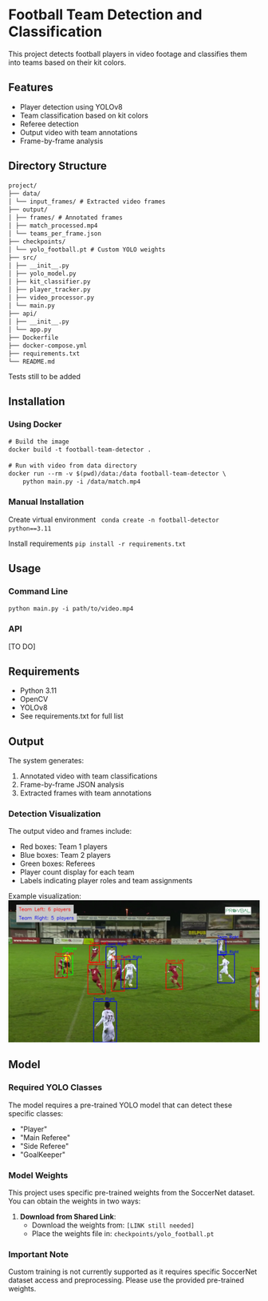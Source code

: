 # Football Team Detection and Classification

This project detects football players in video footage and classifies them into teams based on their kit colors.

## Features
- Player detection using YOLOv8
- Team classification based on kit colors
- Referee detection
- Output video with team annotations
- Frame-by-frame analysis

## Directory Structure
```
project/
├── data/
│ └── input_frames/ # Extracted video frames
├── output/
│ ├── frames/ # Annotated frames
│ ├── match_processed.mp4
│ └── teams_per_frame.json
├── checkpoints/
│ └── yolo_football.pt # Custom YOLO weights
├── src/
│ ├── __init__.py
│ ├── yolo_model.py
│ ├── kit_classifier.py
│ ├── player_tracker.py
│ ├── video_processor.py
│ └── main.py
├── api/
│ ├── __init__.py
│ └── app.py
├── Dockerfile
├── docker-compose.yml
├── requirements.txt
└── README.md
```
Tests still to be added

## Installation

### Using Docker 

```
# Build the image
docker build -t football-team-detector .
 
# Run with video from data directory
docker run --rm -v $(pwd)/data:/data football-team-detector \
    python main.py -i /data/match.mp4
```

### Manual Installation
Create virtual environment
` conda create -n football-detector python==3.11`

Install requirements
`pip install -r requirements.txt`



## Usage

### Command Line

```
python main.py -i path/to/video.mp4
```

### API

[TO DO]

## Requirements
- Python 3.11
- OpenCV
- YOLOv8
- See requirements.txt for full list

## Output
The system generates:
1. Annotated video with team classifications
2. Frame-by-frame JSON analysis
3. Extracted frames with team annotations


### Detection Visualization
The output video and frames include:
- Red boxes: Team 1 players
- Blue boxes: Team 2 players
- Green boxes: Referees
- Player count display for each team
- Labels indicating player roles and team assignments

Example visualization:
![Detection Example](docs/detection_example.jpg)

## Model

### Required YOLO Classes
The model requires a pre-trained YOLO model that can detect these specific classes:
- "Player"
- "Main Referee"
- "Side Referee"
- "GoalKeeper"

### Model Weights
This project uses specific pre-trained weights from the SoccerNet dataset. You can obtain the weights in two ways:

1. **Download from Shared Link**:
   - Download the weights from: `[LINK still needed]`
   - Place the weights file in: `checkpoints/yolo_football.pt`

### Important Note
Custom training is not currently supported as it requires specific SoccerNet dataset access and preprocessing. Please use the provided pre-trained weights.
